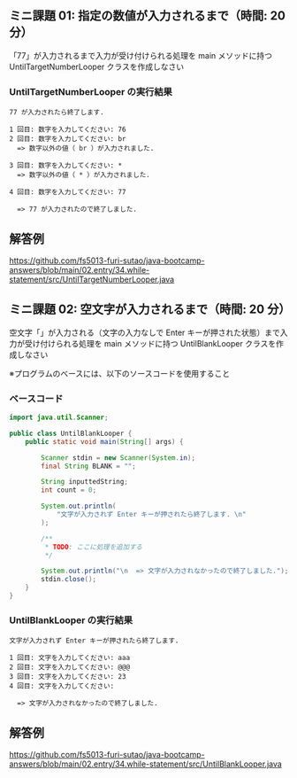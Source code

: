 ## ミニ課題 01: 指定の数値が入力されるまで（時間: 20 分）

「77」が入力されるまで入力が受け付けられる処理を main メソッドに持つ UntilTargetNumberLooper クラスを作成しなさい

### UntilTargetNumberLooper の実行結果

```
77 が入力されたら終了します.

1 回目: 数字を入力してください: 76
2 回目: 数字を入力してください: br
  => 数字以外の値（ br ）が入力されました.

3 回目: 数字を入力してください: *
  => 数字以外の値（ * ）が入力されました.

4 回目: 数字を入力してください: 77

  => 77 が入力されたので終了しました.
```

## 解答例

https://github.com/fs5013-furi-sutao/java-bootcamp-answers/blob/main/02.entry/34.while-statement/src/UntilTargetNumberLooper.java

## ミニ課題 02: 空文字が入力されるまで（時間: 20 分）

空文字「」が入力される（文字の入力なしで Enter キーが押された状態）まで入力が受け付けられる処理を main メソッドに持つ UntilBlankLooper クラスを作成しなさい

※プログラムのベースには、以下のソースコードを使用すること

### ベースコード

```java title=src/UntilBlankLooper.java
import java.util.Scanner;

public class UntilBlankLooper {
    public static void main(String[] args) {

        Scanner stdin = new Scanner(System.in);
        final String BLANK = "";

        String inputtedString;
        int count = 0;

        System.out.println(
            "文字が入力されず Enter キーが押されたら終了します. \n"
        );

        /**
         * TODO: ここに処理を追加する
         */

        System.out.println("\n  => 文字が入力されなかったので終了しました.");
        stdin.close();
    }
}
```

### UntilBlankLooper の実行結果

```
文字が入力されず Enter キーが押されたら終了します.

1 回目: 文字を入力してください: aaa
2 回目: 文字を入力してください: @@@
3 回目: 文字を入力してください: 23
4 回目: 文字を入力してください:

  => 文字が入力されなかったので終了しました.
```

## 解答例

https://github.com/fs5013-furi-sutao/java-bootcamp-answers/blob/main/02.entry/34.while-statement/src/UntilBlankLooper.java
